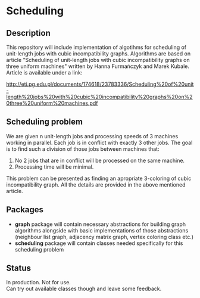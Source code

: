 # Scheduling
## Description
This repository will include implementation of algotihms for scheduling of unit-length jobs with cubic incompatibility graphs.
Algorithms are based on article "Scheduling of unit-length jobs with cubic incompatibility graphs on three uniform machines" written by Hanna Furmańczyk and Marek Kubale. Article is available under a link:  

http://eti.pg.edu.pl/documents/174618/23783336/Scheduling%20of%20unit-length%20jobs%20with%20cubic%20incompatibility%20graphs%20on%20three%20uniform%20machines.pdf

## Scheduling problem
We are given n unit-length jobs and processing speeds of 3 machines working in parallel. Each job is in conflict with exactly 3 other jobs. The goal is to find such a division of those jobs between machines that:
  1. No 2 jobs that are in conflict will be processed on the same machine.
  2. Processing time will be minimal.

This problem can be presented as finding an apropriate 3-coloring of cubic incompatibility graph. All the details are provided in the above mentioned article.

## Packages
  * __graph__ package will contain necessary abstractions for building graph algorithms alongside with basic implementations of those abstractions (neighbour list graph, adjacency matrix graph, vertex coloring class etc.)  
  * __scheduling__ package will contain classes needed specifically for this scheduling problem

## Status
In production. Not for use.  
Can try out available classes though and leave some feedback.
